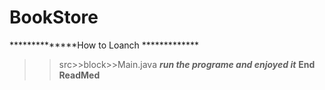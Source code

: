 ﻿# BookStore
 **************How to Loanch *************
 >>src>>block>>Main.java
> >*****run the programe and enjoyed it*****
> >************End ReadMed************

